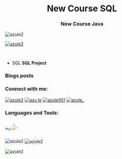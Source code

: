 <h1 align="center">New Course SQL</h1>
<h3 align="center">New Course Java</h3>

<p align="left"> <img src="https://komarev.com/ghpvc/?username=azule2&label=Profile%20views&color=0e75b6&style=flat" alt="azule2" /> </p>

<p align="left"> <a href="https://github.com/ryo-ma/github-profile-trophy"><img src="https://github-profile-trophy.vercel.app/?username=azule2" alt="azule2" /></a> </p>

<p align="left"> <a href="https://twitter.com/" target="blank"><img src="https://img.shields.io/twitter/follow/?logo=twitter&style=for-the-badge" alt="" /></a> </p>

- SQL **SQL Project**

### Blogs posts
<!-- BLOG-POST-LIST:START -->
<!-- BLOG-POST-LIST:END -->

<h3 align="left">Connect with me:</h3>
<p align="left">
<a href="https://dev.to/azule2" target="blank"><img align="center" src="https://raw.githubusercontent.com/rahuldkjain/github-profile-readme-generator/master/src/images/icons/Social/devto.svg" alt="azule2" height="30" width="40" /></a>
<a href="https://fb.com/azu le" target="blank"><img align="center" src="https://raw.githubusercontent.com/rahuldkjain/github-profile-readme-generator/master/src/images/icons/Social/facebook.svg" alt="azu le" height="30" width="40" /></a>
<a href="https://instagram.com/azule551" target="blank"><img align="center" src="https://raw.githubusercontent.com/rahuldkjain/github-profile-readme-generator/master/src/images/icons/Social/instagram.svg" alt="azule551" height="30" width="40" /></a>
<a href="https://www.youtube.com/c/azule_" target="blank"><img align="center" src="https://raw.githubusercontent.com/rahuldkjain/github-profile-readme-generator/master/src/images/icons/Social/youtube.svg" alt="azule_" height="30" width="40" /></a>
</p>

<h3 align="left">Languages and Tools:</h3>
<p align="left"> <a href="https://www.mysql.com/" target="_blank" rel="noreferrer"> <img src="https://raw.githubusercontent.com/devicons/devicon/master/icons/mysql/mysql-original-wordmark.svg" alt="mysql" width="40" height="40"/> </a> </p>

<p><img align="left" src="https://github-readme-stats.vercel.app/api/top-langs?username=azule2&show_icons=true&locale=en&layout=compact" alt="azule2" /></p>

<p>&nbsp;<img align="center" src="https://github-readme-stats.vercel.app/api?username=azule2&show_icons=true&locale=en" alt="azule2" /></p>

<p><img align="center" src="https://github-readme-streak-stats.herokuapp.com/?user=azule2&" alt="azule2" /></p>
